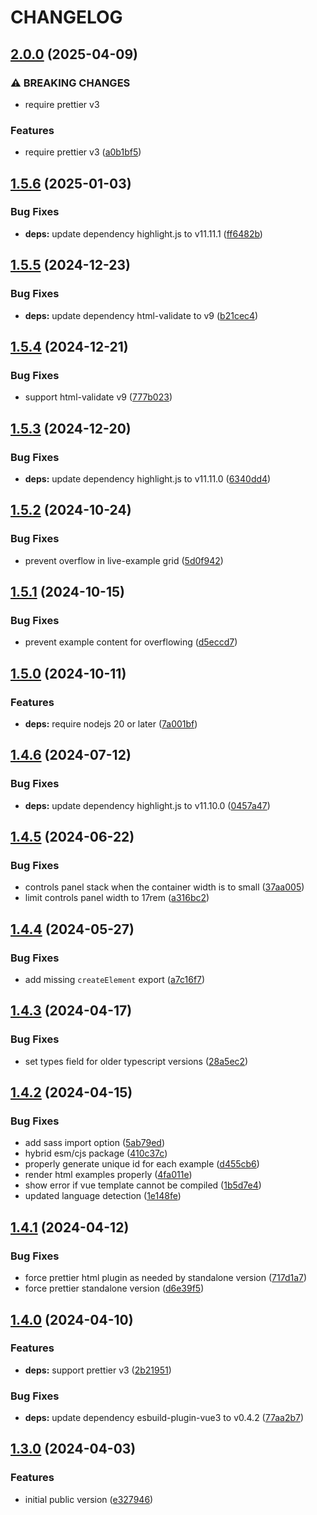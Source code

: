 # CHANGELOG

## [2.0.0](https://github.com/Forsakringskassan/docs-live-example/compare/v1.5.6...v2.0.0) (2025-04-09)

### ⚠ BREAKING CHANGES

* require prettier v3

### Features

* require prettier v3 ([a0b1bf5](https://github.com/Forsakringskassan/docs-live-example/commit/a0b1bf5a084844ea31f857d4d480590617e28ef1))

## [1.5.6](https://github.com/Forsakringskassan/docs-live-example/compare/v1.5.5...v1.5.6) (2025-01-03)

### Bug Fixes

* **deps:** update dependency highlight.js to v11.11.1 ([ff6482b](https://github.com/Forsakringskassan/docs-live-example/commit/ff6482b88d1adb0815aa35a8521b30f6f5ab9291))

## [1.5.5](https://github.com/Forsakringskassan/docs-live-example/compare/v1.5.4...v1.5.5) (2024-12-23)

### Bug Fixes

* **deps:** update dependency html-validate to v9 ([b21cec4](https://github.com/Forsakringskassan/docs-live-example/commit/b21cec4b14c1ad39e69c36104ece3fdc56aafbc5))

## [1.5.4](https://github.com/Forsakringskassan/docs-live-example/compare/v1.5.3...v1.5.4) (2024-12-21)

### Bug Fixes

* support html-validate v9 ([777b023](https://github.com/Forsakringskassan/docs-live-example/commit/777b023c1476a0f947ce8d95208d303df31efc12))

## [1.5.3](https://github.com/Forsakringskassan/docs-live-example/compare/v1.5.2...v1.5.3) (2024-12-20)

### Bug Fixes

* **deps:** update dependency highlight.js to v11.11.0 ([6340dd4](https://github.com/Forsakringskassan/docs-live-example/commit/6340dd46c8f6f86d12eb13e3ea9aceeebc8d781d))

## [1.5.2](https://github.com/Forsakringskassan/docs-live-example/compare/v1.5.1...v1.5.2) (2024-10-24)


### Bug Fixes

* prevent overflow in live-example grid ([5d0f942](https://github.com/Forsakringskassan/docs-live-example/commit/5d0f94250f97cfb4e59bbba90eb4ed56cda796e7))

## [1.5.1](https://github.com/Forsakringskassan/docs-live-example/compare/v1.5.0...v1.5.1) (2024-10-15)


### Bug Fixes

* prevent example content for overflowing ([d5eccd7](https://github.com/Forsakringskassan/docs-live-example/commit/d5eccd7b81518552d9a9f7ca41ff196885798680))

## [1.5.0](https://github.com/Forsakringskassan/docs-live-example/compare/v1.4.6...v1.5.0) (2024-10-11)


### Features

* **deps:** require nodejs 20 or later ([7a001bf](https://github.com/Forsakringskassan/docs-live-example/commit/7a001bf61a60203fc9e2359f6f961b1116372dbf))

## [1.4.6](https://github.com/Forsakringskassan/docs-live-example/compare/v1.4.5...v1.4.6) (2024-07-12)


### Bug Fixes

* **deps:** update dependency highlight.js to v11.10.0 ([0457a47](https://github.com/Forsakringskassan/docs-live-example/commit/0457a4700706bcd83287fb44b0606da2cb554456))

## [1.4.5](https://github.com/Forsakringskassan/docs-live-example/compare/v1.4.4...v1.4.5) (2024-06-22)


### Bug Fixes

* controls panel stack when the container width is to small ([37aa005](https://github.com/Forsakringskassan/docs-live-example/commit/37aa00508ffc118ad4b9f40b243e9da3ce5d8f31))
* limit controls panel width to 17rem ([a316bc2](https://github.com/Forsakringskassan/docs-live-example/commit/a316bc28419575c2ce92ff11aecff07ec459b55b))

## [1.4.4](https://github.com/Forsakringskassan/docs-live-example/compare/v1.4.3...v1.4.4) (2024-05-27)


### Bug Fixes

* add missing `createElement` export ([a7c16f7](https://github.com/Forsakringskassan/docs-live-example/commit/a7c16f7071709f12080241ed1fe750716a5d0e06))

## [1.4.3](https://github.com/Forsakringskassan/docs-live-example/compare/v1.4.2...v1.4.3) (2024-04-17)


### Bug Fixes

* set types field for older typescript versions ([28a5ec2](https://github.com/Forsakringskassan/docs-live-example/commit/28a5ec26e18d3212d535330e390f9305b2bcf336))

## [1.4.2](https://github.com/Forsakringskassan/docs-live-example/compare/v1.4.1...v1.4.2) (2024-04-15)


### Bug Fixes

* add sass import option ([5ab79ed](https://github.com/Forsakringskassan/docs-live-example/commit/5ab79ed3c20e95874bdb79b10ccdc08346175f74))
* hybrid esm/cjs package ([410c37c](https://github.com/Forsakringskassan/docs-live-example/commit/410c37ce7431101afb915d1265d64c169f0a1c82))
* properly generate unique id for each example ([d455cb6](https://github.com/Forsakringskassan/docs-live-example/commit/d455cb63a9b5586bf5fda6bc834e7e1b417b1b86))
* render html examples properly ([4fa011e](https://github.com/Forsakringskassan/docs-live-example/commit/4fa011ed77247c9c883913bc31aa91714c529928))
* show error if vue template cannot be compiled ([1b5d7e4](https://github.com/Forsakringskassan/docs-live-example/commit/1b5d7e4f2d4fea41b3ab71438a1bac00b163a61a))
* updated language detection ([1e148fe](https://github.com/Forsakringskassan/docs-live-example/commit/1e148feb3437f15caab6f4a001dc797d4a7b0744))

## [1.4.1](https://github.com/Forsakringskassan/docs-live-example/compare/v1.4.0...v1.4.1) (2024-04-12)


### Bug Fixes

* force prettier html plugin as needed by standalone version ([717d1a7](https://github.com/Forsakringskassan/docs-live-example/commit/717d1a770c6a30a97e9771a616910bcc78d2f112))
* force prettier standalone version ([d6e39f5](https://github.com/Forsakringskassan/docs-live-example/commit/d6e39f5e9addb4587e5dac5b8406595993a20d00))

## [1.4.0](https://github.com/Forsakringskassan/docs-live-example/compare/v1.3.0...v1.4.0) (2024-04-10)


### Features

* **deps:** support prettier v3 ([2b21951](https://github.com/Forsakringskassan/docs-live-example/commit/2b219512391db3d6ed6eba25c7ad0cf7737eec4e))


### Bug Fixes

* **deps:** update dependency esbuild-plugin-vue3 to v0.4.2 ([77aa2b7](https://github.com/Forsakringskassan/docs-live-example/commit/77aa2b7e576f7b97a010c603b5753096bc3018d2))

## [1.3.0](https://github.com/Forsakringskassan/docs-live-example/compare/v1.2.0...v1.3.0) (2024-04-03)


### Features

* initial public version ([e327946](https://github.com/Forsakringskassan/docs-live-example/commit/e32794676d07037e1d1aec56ab97e67f437fb497))
